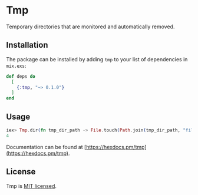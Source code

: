 # Tmp

Temporary directories that are monitored and automatically removed.

## Installation

The package can be installed by adding `tmp` to your list of dependencies in `mix.exs`:

```elixir
def deps do
  [
    {:tmp, "~> 0.1.0"}
  ]
end
```

## Usage

```elixir
iex> Tmp.dir(fn tmp_dir_path -> File.touch(Path.join(tmp_dir_path, "file_one")); 2 + 2 end)
4
```

Documentation can be found at [https://hexdocs.pm/tmp](https://hexdocs.pm/tmp).

## License

Tmp is [MIT licensed](LICENSE).
